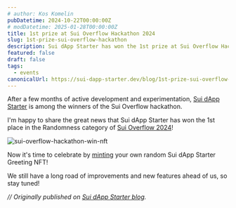 ```yaml
---
# author: Kos Komelin
pubDatetime: 2024-10-22T00:00:00Z
# modDatetime: 2025-01-28T00:00:00Z
title: 1st prize at Sui Overflow Hackathon 2024
slug: 1st-prize-sui-overflow-hackathon
description: Sui dApp Starter has won the 1st prize at Sui Overflow Hackathon 2024.
featured: false
draft: false
tags:
  - events
canonicalUrl: https://sui-dapp-starter.dev/blog/1st-prize-sui-overflow-hackathon
---
```


After a few months of active development and experimentation, [Sui dApp Starter](https://sui-dapp-starter.dev) is among the winners of the Sui Overflow hackathon.

<!--truncate-->

I'm happy to share the great news that Sui dApp Starter has won the 1st place in the Randomness category of <a target="_blank" rel="noopener noreferrer" href="https://blog.sui.io/2024-sui-overflow-hackathon-winners">Sui Overflow 2024</a>! 

![sui-overflow-hackathon-win-nft](/img/blog/sui-overflow-hackathon-win-nft.png)

Now it's time to celebrate by [minting](https://demo.sui-dapp-starter.dev/) your own random Sui dApp Starter Greeting NFT!

We still have a long road of improvements and new features ahead of us, so stay tuned!

_// Originally published on [Sui dApp Starter blog](https://sui-dapp-starter.dev/blog/1st-prize-sui-overflow-hackathon)._
